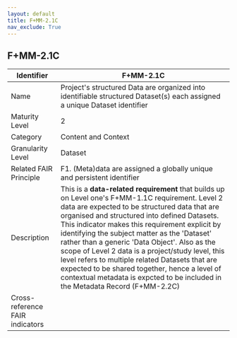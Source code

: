 ```yaml
---
layout: default
title: F+MM-2.1C
nav_exclude: True
---
```


## F+MM-2.1C

| Identifier | F+MM-2.1C |
| ---------- | ----------|
| Name | Project's structured Data are organized into identifiable structured Dataset(s) each assigned a unique Dataset identifier |
| Maturity Level | 2 |
| Category | Content and Context |
| Granularity Level | Dataset |
| Related FAIR Principle | F1. (Meta)data are assigned a globally unique and persistent identifier |
| Description | This is a **data-related requirement** that builds up on Level one's F+MM-1.1C requirement. Level 2 data are expected to be structured data that are organised and structured into defined Datasets. This indicator makes this requirement explicit by identifying the subject matter as the 'Dataset' rather than a generic 'Data Object'. Also as the scope of Level 2 data is a project/study level, this level refers to multiple related Datasets that are expected to be shared together, hence a level of contextual metadata is expcted to be included in the Metadata Record (F+MM-2.2C) |
| Cross-reference FAIR indicators | |

